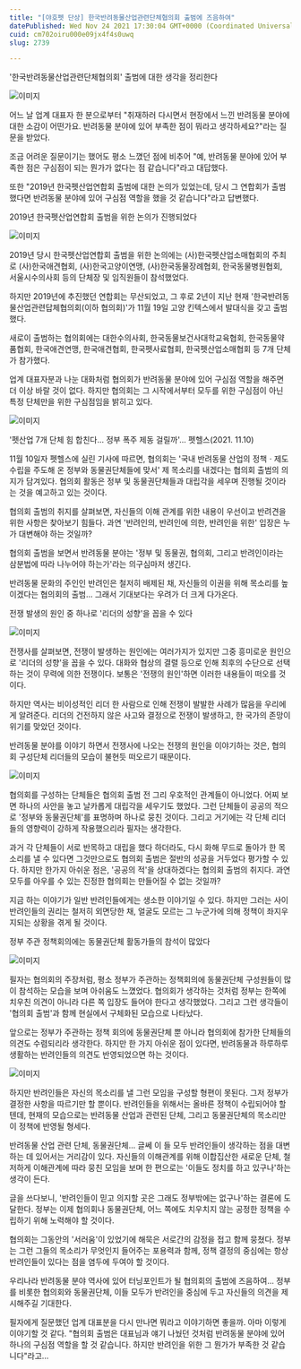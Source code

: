 ```yaml
---
title: "[야호펫 단상] 한국반려동물산업관련단체협의회 출범에 즈음하여"
datePublished: Wed Nov 24 2021 17:30:04 GMT+0000 (Coordinated Universal Time)
cuid: cm702oiru000e09jx4f4s0uwq
slug: 2739

---
```



'한국반려동물산업관련단체협의회' 출범에 대한 생각을 정리한다

![이미지](https://cdn.hashnode.com/res/hashnode/image/upload/v1739253575643/6c2c41a0-5e9b-481f-a191-b3f1cc8a3e9a.jpeg)

어느 날 업계 대표자 한 분으로부터 "취재하러 다시면서 현장에서 느낀 반려동물 분야에 대한 소감이 어떤가요. 반려동물 분야에 있어 부족한 점이 뭐라고 생각하세요?"라는 질문을 받았다.

조금 어려운 질문이기는 했어도 평소 느꼈던 점에 비추어 "예, 반려동물 분야에 있어 부족한 점은 구심점이 되는 뭔가가 없다는 점 같습니다"라고 대답했다.

또한 "2019년 한국펫산업연합회 출범에 대한 논의가 있었는데, 당시 그 연합회가 출범했다면 반려동물 분야에 있어 구심점 역할을 했을 것 같습니다"라고 답변했다.

2019년 한국펫산업연합회 출범을 위한 논의가 진행되었다

![이미지](https://cdn.hashnode.com/res/hashnode/image/upload/v1739253577612/a7597cdf-f4c2-48b4-82fa-316a46e1b9ea.jpeg)

2019년 당시 한국펫산업연합회 출범을 위한 논의에는 (사)한국펫산업소매협회의 주최로 (사)한국애견협회, (사)한국고양이연맹, (사)한국동물장례협회, 한국동물병원협회, 서울시수의사회 등의 단체장 및 임직원들이 참석했었다.

하지만 2019년에 추진했던 연합회는 무산되었고, 그 후로 2년이 지난 현재 '한국반려동물산업관련답체협의회(이하 협의회)'가 11월 19일 고양 킨텍스에서 발대식을 갖고 출범했다.

새로이 출범하는 협의회에는 대한수의사회, 한국동물보건사대학교육협회, 한국동물약품협회, 한국애견연맹, 한국애견협회, 한국펫사료협회, 한국펫산업소매협회 등 7개 단체가 참가했다.

업계 대표자분과 나눈 대화처럼 협의회가 반려동물 분야에 있어 구심점 역할을 해주면 더 이상 바랄 것이 없다. 하지만 협의회는 그 시작에서부터 모두를 위한 구심점이 아닌 특정 단체만을 위한 구심점임을 밝히고 있다.

![이미지](https://cdn.hashnode.com/res/hashnode/image/upload/v1739253579666/d77d0bf9-8cb0-4c76-8c69-23de7c4ba423.jpeg)

'펫산업 7개 단체 힘 합친다... 정부 폭주 제동 걸릴까'... 펫헬스(2021. 11.10)

11월 10일자 펫헬스에 실린 기사에 따르면, 협의회는 '국내 반려동물 산업의 정책ㆍ제도 수립을 주도해 온 정부와 동물권단체들에 맞서' 제 목소리를 내겠다는 협의회 출범의 의지가 담겨있다. 협의회 활동은 정부 및 동물권단체들과 대립각을 세우며 진행될 것이라는 것을 예고하고 있는 것이다.

협의회 출범의 취지를 살펴보면, 자신들의 이해 관계를 위한 내용이 우선이고 반려견을 위한 사항은 찾아보기 힘들다. 과연 '반려인의, 반려인에 의한, 반려인을 위한' 입장은 누가 대변해야 하는 것일까?

협의회 출범을 보면서 반려동물 분야는 '정부 및 동물권, 협의회, 그리고 반려인이라는 삼분법에 따라 나누어야 하는가'라는 의구심마저 생긴다.

반려동물 문화의 주인인 반려인은 철저히 배제된 채, 자신들의 이권을 위해 목소리를 높이겠다는 협의회의 출범... 그래서 기대보다는 우려가 더 크게 다가온다.

전쟁 발생의 원인 중 하나로 '리더의 성향'을 꼽을 수 있다

![이미지](https://cdn.hashnode.com/res/hashnode/image/upload/v1739253581608/cdbc6bde-f412-4c35-9704-34a587bfab12.jpeg)

전쟁사를 살펴보면, 전쟁이 발생하는 원인에는 여러가지가 있지만 그중 흥미로운 원인으로 '리더의 성향'을 꼽을 수 있다. 대화와 협상의 결렬 등으로 인해 최후의 수단으로 선택하는 것이 무력에 의한 전쟁이다. 보통은 '전쟁의 원인'하면 이러한 내용들이 떠오를 것이다.

하지만 역사는 비이성적인 리더 한 사람으로 인해 전쟁이 발발한 사례가 많음을 우리에게 알려준다. 리더의 건전하지 않은 사고와 결정으로 전쟁이 발생하고, 한 국가의 존망이 위기를 맞았던 것이다.

반려동물 분야를 이야기 하면서 전쟁사에 나오는 전쟁의 원인을 이야기하는 것은, 협의회 구성단체 리더들의 모습이 불현듯 떠오르기 때문이다.

![이미지](https://cdn.hashnode.com/res/hashnode/image/upload/v1739253583655/4c799598-711d-4490-b385-9a19d0410a7c.jpeg)

협의회를 구성하는 단체들은 협의회 출범 전 그리 우호적인 관계들이 아니었다. 어찌 보면 하나의 사안을 놓고 날카롭게 대립각을 세우기도 했었다. 그런 단체들이 공공의 적으로 '정부와 동물권단체'를 표명하며 하나로 뭉친 것이다. 그리고 거기에는 각 단체 리더들의 영향력이 강하게 작용했으리라 필자는 생각한다.

과거 각 단체들이 서로 반목하고 대립을 했다 하더라도, 다시 화해 무드로 돌아가 한 목소리를 낼 수 있다면 그것만으로도 협의회 출범은 절반의 성공을 거두었다 평가할 수 있다. 하지만 한가지 아쉬운 점은, '공공의 적'을 상대하겠다는 협의회 출범의 취지다. 과연 모두를 아우를 수 있는 진정한 협의회는 만들어질 수 없는 것일까?

지금 하는 이야기가 일반 반려인들에게는 생소한 이야기일 수 있다. 하지만 그러는 사이 반려인들의 권리는 철저히 외면당한 채, 얼굴도 모르는 그 누군가에 의해 정책이 좌지우지되는 상황을 겪게 될 것이다.

정부 주관 정책회의에는 동물권단체 활동가들의 참석이 많았다

![이미지](https://cdn.hashnode.com/res/hashnode/image/upload/v1739253586165/b3b9880a-d689-4a08-8b9e-41b6487580af.jpeg)

필자는 협의회의 주장처럼, 평소 정부가 주관하는 정책회의에 동물권단체 구성원들이 많이 참석하는 모습을 보며 아쉬움도 느꼈었다. 협의회가 생각하는 것처럼 정부는 한쪽에 치우친 의견이 아니라 다른 쪽 입장도 들어야 한다고 생각했었다. 그리고 그런 생각들이 '협의회 출범'과 함께 현실에서 구체화된 모습으로 나타났다.

앞으로는 정부가 주관하는 정책 회의에 동물권단체 뿐 아니라 협의회에 참가한 단체들의 의견도 수렴되리라 생각한다. 하지만 한 가지 아쉬운 점이 있다면, 반려동물과 하루하루 생활하는 반려인들의 의견도 반영되었으면 하는 것이다.

![이미지](https://cdn.hashnode.com/res/hashnode/image/upload/v1739253588177/fdb346c6-74e1-4034-9f69-0c19836d0c7e.jpeg)

하지만 반려인들은 자신의 목소리를 낼 그런 모임을 구성할 형편이 못된다. 그저 정부가 결정한 사항을 따르기만 할 뿐이다. 반려인들을 위해서는 올바른 정책이 수립되어야 할텐데, 현재의 모습으로는 반려동물 산업과 관련된 단체, 그리고 동물권단체의 목소리만이 정책에 반영될 형세다.

반려동물 산업 관련 단체, 동물권단체... 글쎄 이 들 모두 반려인들이 생각하는 점을 대변하는 데 있어서는 거리감이 있다. 자신들의 이해관계를 위해 이합집산한 새로운 단체, 철저하게 이해관계에 따라 뭉친 모임을 보며 한 편으로는 '이들도 정치를 하고 있구나'하는 생각이 든다.

글을 쓰다보니, '반려인들이 믿고 의지할 곳은 그래도 정부밖에는 없구나'하는 결론에 도달한다. 정부는 이제 협의회나 동물권단체, 어느 쪽에도 치우치지 않는 공정한 정책을 수립하기 위해 노력해야 할 것이다.

협의회는 그동안의 '서러움'이 있었기에 해묵은 서로간의 감정을 접고 함께 뭉쳤다. 정부는 그런 그들의 목소리가 무엇인지 들어주는 포용력과 함께, 정책 결정의 중심에는 항상 반려인들이 있다는 점을 염두에 두여야 할 것이다.

우리나라 반려동물 분야 역사에 있어 터닝포인트가 될 협의회의 출범에 즈음하여... 정부를 비롯한 협의회와 동물권단체, 이들 모두가 반려인을 중심에 두고 자신들의 의견을 제시해주길 기대한다.

필자에게 질문했던 업계 대표분을 다시 만나면 뭐라고 이야기하면 좋을까. 아마 이렇게 이야기할 것 같다. "협의회 출범은 대표님과 얘기 나눴던 것처럼 반려동물 분야에 있어 하나의 구심점 역할을 할 것 같습니다. 하지만 반려인을 위한 그 뭔가가 부족한 것 같습니다"라고...